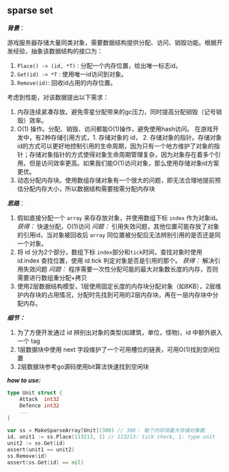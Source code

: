 ## sparse set

***背景***：

游戏服务器存储大量同类对象，需要数据结构提供分配、访问、销毁功能。根据开发经验，抽象该数据结构的接口为：

1. `Place() -> (id, *T)` : 分配一个内存位置，给出唯一标志id。
2. `Get(id) -> *T` : 使用唯一id访问到对象。
3. `Remove(id)`: 回收id占用的内存位置。

考虑到性能，对该数据提出以下需求：

1. 内存连续紧凑存放。避免零星分配带来的gc压力，同时提高分配销毁（记号销毁）效率。
2. O(1) 操作。分配、销毁、访问都能O(1)操作，避免使用hash访问。
   在游戏开发中，有2种存储引用方式，1. 存储对象的 id， 2. 存储对象的指针。存储对象id的方式可以更好地控制引用的生命周期，因为只有一个地方维护了对象的指针；存储对象指针的方式使得对象生命周期管理复杂，因为对象存在着多个引用，但是访问效率更高。如果我们能O(1)访问对象，那么使用存储对象id方案更优。
3. 动态分配内存块。使用数组存储对象有一个很大的问题，即无法合理地提前预估分配内存大小，所以数据结构需要按需分配内存块

***思路***：

1. 假如直接分配一个 `array` 来存存放对象，并使用数组下标 `index` 作为对象id。
   *获得：* 快速分配，O(1)访问
   *问题：* 引用失效问题，其他位置可能存放了对象的引用id，当对象被回收后 `array` 同位置被分配后无法辨别引用的是否还是同一个对象。
2. 将 id 分为2个部分，数组下标 `index`部分和`tick`时间，查找对象时使用 id.index 查找位置，使用 id.tick 判定对象是否是引用的那个。
   *获得：* 解决引用失效问题
   *问题：* 程序需要一次性分配可能的最大对象数长度的内存，否则需要进行数组重分配+拷贝
3. 使用2层数据结构模型，1层使用固定长度的内存块分配对象（如8KB），2层维护内存块的占用情况，分配时先找到可用的2层内存块，再在一层内存块中分配内存。

***细节：***

1. 为了方便开发通过 id 辨别出对象的类型(如建筑，单位，怪物)，id 中额外嵌入一个 tag
2. 1层数据块中使用 next 字段维护了一个可用槽位的链表，可用O(1)找到空闲位置
3. 2层数据块参考go源码使用bit算法快速找到空闲块

***how to use:***

```go
type Unit struct {
	Attack  int32
	Defence int32
	...
}

var ss = MakeSparseArray[Unit](300) // 300： 每个内存块最大存储对象数
id, unit1 := ss.Place(113213, 1) // 113213: tick check, 1: type unit
unit2 := ss.Get(id)
assert(unit1 == unit2)
ss.Remove(id)
assert(ss.Get(id) == nil)

```

